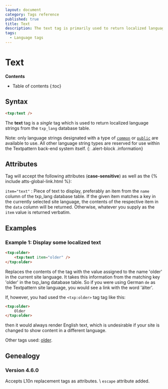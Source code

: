 ```yaml
---
layout: document
category: Tags reference
published: true
title: Text
description: The text tag is primarily used to return localized language strings from the txp_lang database table.
tags:
  - Language tags
---
```


# Text

**Contents**

* Table of contents
{:toc}

## Syntax

~~~ html
<txp:text />
~~~

The **text** tag is a *single* tag which is used to return localized language strings from the `txp_lang` database table.

Note: only language strings designated with a type of [`common`](https://github.com/textpattern/textpacks/blob/main/lang/en.ini#L265) or [`public`](https://github.com/textpattern/textpacks/blob/main/lang/en.ini#L776) are available to use. All other language string types are reserved for use within the Textpattern back-end system itself.
{: .alert-block .information}

## Attributes

Tag will accept the following attributes (**case-sensitive**) as well as the {% include atts-global-link.html %}:

`item="text"`
: Piece of text to display, preferably an item from the `name` column of the txp_lang database table. If the given item matches a key in the currently selected site language, the contents of the respective item in the `data` column will be returned. Otherwise, whatever you supply as the `item` value is returned verbatim.

## Examples

### Example 1: Display some localized text

~~~ html
<txp:older>
    <txp:text item="older" />
</txp:older>
~~~

Replaces the contents of the tag with the value assigned to the name 'older' in the current site language. It takes this information from the matching key 'older' in the txp_lang database table. So if you were using German `de` as the Textpattern site language, you would see a link with the word 'älter'.

If, however, you had used the `<txp:older>` tag tag like this:

~~~ html
<txp:older>
    Older
</txp:older>
~~~

then it would always render English text, which is undesirable if your site is changed to show content in a different language.

Other tags used: [older](/tags/older).

## Genealogy

### Version 4.6.0

Accepts L10n replacement tags as attributes. \\
`escape` attribute added.
